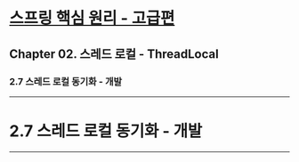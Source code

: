 # <a href = "../README.md" target="_blank">스프링 핵심 원리 - 고급편</a>
## Chapter 02. 스레드 로컬 - ThreadLocal
### 2.7 스레드 로컬 동기화 - 개발

---

# 2.7 스레드 로컬 동기화 - 개발

---
